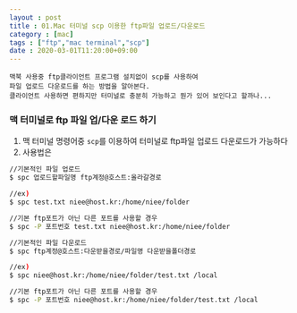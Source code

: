 ```yaml
---
layout : post
title : 01.Mac 터미널 scp 이용한 ftp파일 업로드/다운로드
category : [mac]
tags : ["ftp","mac terminal","scp"]
date : 2020-03-01T11:20:00+09:00
---
```


```
맥북 사용중 ftp클라이언트 프로그램 설치없이 scp를 사용하여
파일 업로드 다운로드를 하는 방법을 알아본다.
클라이언트 사용하면 편하지만 터미널로 충분히 가능하고 뭔가 있어 보인다고 할까나...
```

### 맥 터미널로 ftp 파일 업/다운 로드 하기
1. 맥 터미널 명령어중 ```scp```를 이용하여 터미널로 ftp파일 업로드 다운로드가 가능하다
2. 사용법은 

```bash
//기본적인 파일 업로드
$ spc 업로드할파일명 ftp계정@호스트:올라갈경로

//ex)
$ spc test.txt niee@host.kr:/home/niee/folder

//기본 ftp포트가 아닌 다른 포트를 사용할 경우
$ spc -P 포트번호 test.txt niee@host.kr:/home/niee/folder

//기본적인 파일 다운로드
$ spc ftp계정@호스트:다운받을경로/파일명 다운받을폴더경로

//ex)
$ spc niee@host.kr:/home/niee/folder/test.txt /local

//기본 ftp포트가 아닌 다른 포트를 사용할 경우
$ spc -P 포트번호 niee@host.kr:/home/niee/folder/test.txt /local
```
